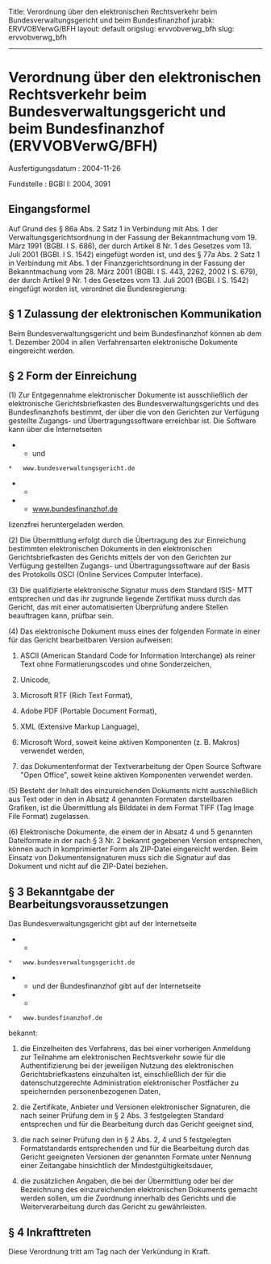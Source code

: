 Title: Verordnung über den elektronischen Rechtsverkehr beim Bundesverwaltungsgericht
  und beim Bundesfinanzhof
jurabk: ERVVOBVerwG/BFH
layout: default
origslug: ervvobverwg_bfh
slug: ervvobverwg_bfh

---

# Verordnung über den elektronischen Rechtsverkehr beim Bundesverwaltungsgericht und beim Bundesfinanzhof (ERVVOBVerwG/BFH)

Ausfertigungsdatum
:   2004-11-26

Fundstelle
:   BGBl I: 2004, 3091



## Eingangsformel

Auf Grund des § 86a Abs. 2 Satz 1 in Verbindung mit Abs. 1 der
Verwaltungsgerichtsordnung in der Fassung der Bekanntmachung vom 19.
März 1991 (BGBl. I S. 686), der durch Artikel 8 Nr. 1 des Gesetzes vom
13\. Juli 2001 (BGBl. I S. 1542) eingefügt worden ist, und des § 77a
Abs. 2 Satz 1 in Verbindung mit Abs. 1 der Finanzgerichtsordnung in
der Fassung der Bekanntmachung vom 28. März 2001 (BGBl. I S. 443,
2262, 2002 I S. 679), der durch Artikel 9 Nr. 1 des Gesetzes vom 13.
Juli 2001 (BGBl. I S. 1542) eingefügt worden ist, verordnet die
Bundesregierung:


## § 1 Zulassung der elektronischen Kommunikation

Beim Bundesverwaltungsgericht und beim Bundesfinanzhof können ab dem
1\. Dezember 2004 in allen Verfahrensarten elektronische Dokumente
eingereicht werden.


## § 2 Form der Einreichung

(1) Zur Entgegennahme elektronischer Dokumente ist ausschließlich der
elektronische Gerichtsbriefkasten des Bundesverwaltungsgerichts und
des Bundesfinanzhofs bestimmt, der über die von den Gerichten zur
Verfügung gestellte Zugangs- und Übertragungssoftware erreichbar ist.
Die Software kann über die Internetseiten

*    *   und

    *   www.bundesverwaltungsgericht.de


*    *

*    *   www.bundesfinanzhof.de



lizenzfrei heruntergeladen werden.

(2) Die Übermittlung erfolgt durch die Übertragung des zur Einreichung
bestimmten elektronischen Dokuments in den elektronischen
Gerichtsbriefkasten des Gerichts mittels der von den Gerichten zur
Verfügung gestellten Zugangs- und Übertragungssoftware auf der Basis
des Protokolls OSCI (Online Services Computer Interface).

(3) Die qualifizierte elektronische Signatur muss dem Standard ISIS-
MTT entsprechen und das ihr zugrunde liegende Zertifikat muss durch
das Gericht, das mit einer automatisierten Überprüfung andere Stellen
beauftragen kann, prüfbar sein.

(4) Das elektronische Dokument muss eines der folgenden Formate in
einer für das Gericht bearbeitbaren Version aufweisen:

1.  ASCII (American Standard Code for Information Interchange) als reiner
    Text ohne Formatierungscodes und ohne Sonderzeichen,


2.  Unicode,


3.  Microsoft RTF (Rich Text Format),


4.  Adobe PDF (Portable Document Format),


5.  XML (Extensive Markup Language),


6.  Microsoft Word, soweit keine aktiven Komponenten (z. B. Makros)
    verwendet werden,


7.  das Dokumentenformat der Textverarbeitung der Open Source Software
    "Open Office", soweit keine aktiven Komponenten verwendet werden.




(5) Besteht der Inhalt des einzureichenden Dokuments nicht
ausschließlich aus Text oder in den in Absatz 4 genannten Formaten
darstellbaren Grafiken, ist die Übermittlung als Bilddatei in dem
Format TIFF (Tag Image File Format) zugelassen.

(6) Elektronische Dokumente, die einem der in Absatz 4 und 5 genannten
Dateiformate in der nach § 3 Nr. 2 bekannt gegebenen Version
entsprechen, können auch in komprimierter Form als ZIP-Datei
eingereicht werden. Beim Einsatz von Dokumentensignaturen muss sich
die Signatur auf das Dokument und nicht auf die ZIP-Datei beziehen.


## § 3 Bekanntgabe der Bearbeitungsvoraussetzungen

Das Bundesverwaltungsgericht gibt auf der Internetseite

*    *
    *   www.bundesverwaltungsgericht.de


*    *   und der Bundesfinanzhof gibt auf der Internetseite


*    *
    *   www.bundesfinanzhof.de



bekannt:

1.  die Einzelheiten des Verfahrens, das bei einer vorherigen Anmeldung
    zur Teilnahme am elektronischen Rechtsverkehr sowie für die
    Authentifizierung bei der jeweiligen Nutzung des elektronischen
    Gerichtsbriefkastens einzuhalten ist, einschließlich der für die
    datenschutzgerechte Administration elektronischer Postfächer zu
    speichernden personenbezogenen Daten,


2.  die Zertifikate, Anbieter und Versionen elektronischer Signaturen, die
    nach seiner Prüfung dem in § 2 Abs. 3 festgelegten Standard
    entsprechen und für die Bearbeitung durch das Gericht geeignet sind,


3.  die nach seiner Prüfung den in § 2 Abs. 2, 4 und 5 festgelegten
    Formatstandards entsprechenden und für die Bearbeitung durch das
    Gericht geeigneten Versionen der genannten Formate unter Nennung einer
    Zeitangabe hinsichtlich der Mindestgültigkeitsdauer,


4.  die zusätzlichen Angaben, die bei der Übermittlung oder bei der
    Bezeichnung des einzureichenden elektronischen Dokuments gemacht
    werden sollen, um die Zuordnung innerhalb des Gerichts und die
    Weiterverarbeitung durch das Gericht zu gewährleisten.





## § 4 Inkrafttreten

Diese Verordnung tritt am Tag nach der Verkündung in Kraft.

